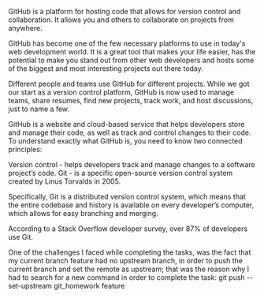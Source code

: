 GitHub is a platform for hosting code that allows for version control and collaboration. It allows you and others to collaborate on projects from anywhere.

GitHub has become one of the few necessary platforms to use in today's web development world. It is a great tool that makes your life easier, has the potential to make you stand out from other web developers and hosts some of the biggest and most interesting projects out there today.

Different people and teams use GitHub for different projects. While we got our start as a version control platform, GitHub is now used to manage teams, share resumes, find new projects, track work, and host discussions, just to name a few.

GitHub is a website and cloud-based service that helps developers store and manage their code, as well as track and control changes to their code. To understand exactly what GitHub is, you need to know two connected principles:

Version control - helps developers track and manage changes to a software project’s code. 
Git - is a specific open-source version control system created by Linus Torvalds in 2005.

Specifically, Git is a distributed version control system, which means that the entire codebase and history is available on every developer’s computer, which allows for easy branching and merging.

According to a Stack Overflow developer survey, over 87% of developers use Git.

One of the challenges I faced while completing the tasks, was the fact that my current branch feature had no upstream branch, in order to push the current branch and set the remote as upstream; that was the reason why I had to search for a new command in order to complete the task: git push --set-upstream git_homework feature



